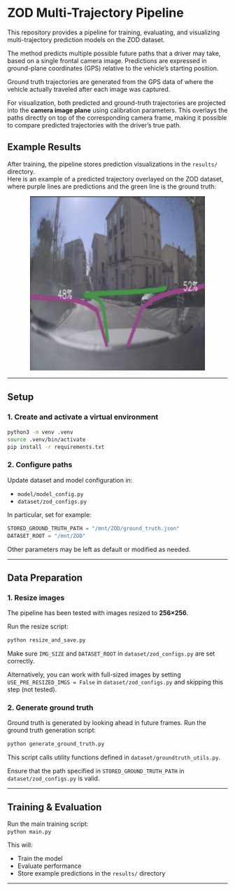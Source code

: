 # ZOD Multi-Trajectory Pipeline

This repository provides a pipeline for training, evaluating, and visualizing multi-trajectory prediction models on the ZOD dataset.  

The method predicts multiple possible future paths that a driver may take, based on a single frontal camera image. Predictions are expressed in ground-plane coordinates (GPS) relative to the vehicle’s starting position.  

Ground truth trajectories are generated from the GPS data of where the vehicle actually traveled after each image was captured.  

For visualization, both predicted and ground-truth trajectories are projected into the **camera image plane** using calibration parameters. This overlays the paths directly on top of the corresponding camera frame, making it possible to compare predicted trajectories with the driver’s true path.


## Example Results

After training, the pipeline stores prediction visualizations in the `results/` directory.  
Here is an example of a predicted trajectory overlayed on the ZOD dataset, where purple lines are predictions and the green line is the ground truth:
<p align="center">
    <img src="results/example_prediction.png" alt="Example prediction" width="400"/>
</p>

---

## Setup

### 1. Create and activate a virtual environment
```bash
python3 -m venv .venv
source .venv/bin/activate
pip install -r requirements.txt
```

### 2. Configure paths
Update dataset and model configuration in:

- `model/model_config.py`
- `dataset/zod_configs.py`

In particular, set for example:  
```python
STORED_GROUND_TRUTH_PATH = "/mnt/ZOD/ground_truth.json"
DATASET_ROOT = "/mnt/ZOD"
```

Other parameters may be left as default or modified as needed.

---

## Data Preparation

### 1. Resize images
The pipeline has been tested with images resized to **256×256**.  

Run the resize script:
```bash
python resize_and_save.py
```

Make sure `IMG_SIZE` and `DATASET_ROOT` in `dataset/zod_configs.py` are set correctly.  

Alternatively, you can work with full-sized images by setting  
`USE_PRE_RESIZED_IMGS = False` in `dataset/zod_configs.py` and skipping this step (not tested).

### 2. Generate ground truth
Ground truth is generated by looking ahead in future frames. Run the ground truth generation script:
```bash
python generate_ground_truth.py
```

This script calls utility functions defined in `dataset/groundtruth_utils.py`.  

Ensure that the path specified in `STORED_GROUND_TRUTH_PATH` in `dataset/zod_configs.py` is valid.

---

## Training & Evaluation

Run the main training script:  
`python main.py`

This will:  
- Train the model  
- Evaluate performance  
- Store example predictions in the `results/` directory  

---